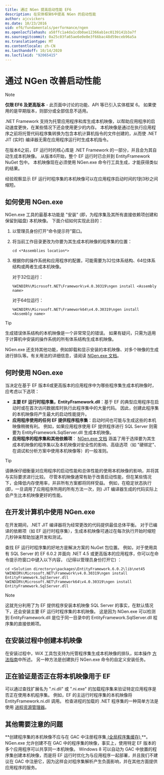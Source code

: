 ```yaml
---
title: 通过 NGen 提高启动性能 EF6
description: 在实体框架6中提高 NGen 的启动性能
author: ajcvickers
ms.date: 10/23/2016
uid: ef6/fundamentals/performance/ngen
ms.openlocfilehash: a58ffc1a4da1cdb0ae12366ab1ec0139141b3a7f
ms.sourcegitcommit: 0a25c03fa65ae6e0e0e3f66bac48d59eceb96a5a
ms.translationtype: MT
ms.contentlocale: zh-CN
ms.lasthandoff: 10/14/2020
ms.locfileid: "92065415"
---
```

# <a name="improving-startup-performance-with-ngen"></a>通过 NGen 改善启动性能
> [!NOTE]
> **仅限 EF6 及更高版本** - 此页面中讨论的功能、API 等已引入实体框架 6。 如果使用的是早期版本，则部分或全部信息不适用。  

.NET Framework 支持为托管应用程序和库生成本机映像，以帮助应用程序的启动速度更快，在某些情况下还会使用更少的内存。 本机映像是通过在执行应用程序之前将托管代码程序集转换为包含本机计算机指令的文件创建的，从而使 .NET JIT (实时) 编译器无需在应用程序运行时生成本机指令。  

在版本6之前，EF 运行时的核心库是 .NET Framework 的一部分，并且会为其自动生成本机映像。 从版本6开始，整个 EF 运行时已合并到 EntityFramework NuGet 包中。 本机映像现在必须使用 NGen.exe 命令行工具生成，才能获得类似的结果。  

经验观察显示 EF 运行时程序集的本机映像可以在应用程序启动时间的1到3秒之间缩短。  

## <a name="how-to-use-ngenexe"></a>如何使用 NGen.exe  

NGen.exe 工具的最基本功能是 "安装" (即，为程序集及其所有直接依赖项创建和保留到磁盘) 本机映像。 下面介绍如何实现此目的：  

1. 以管理员身份打开“命令提示符”窗口。
2. 将当前工作目录更改为你要为其生成本机映像的程序集的位置：

   ``` console
   cd <*Assemblies location*>  
   ```

3. 根据你的操作系统和应用程序的配置，可能需要为32位体系结构、64位体系结构或两者生成本机映像。

   对于32位运行：

   ``` console
   %WINDIR%\Microsoft.NET\Framework\v4.0.30319\ngen install <Assembly name>  
   ```

   对于64位运行：
  
   ``` console
   %WINDIR%\Microsoft.NET\Framework64\v4.0.30319\ngen install <Assembly name>  
   ```

> [!TIP]
> 生成错误体系结构的本机映像是一个非常常见的错误。 如果有疑问，只需为适用于计算机中安装的操作系统的所有体系结构生成本机映像。  

NGen.exe 还支持其他功能，例如卸载和显示安装的本机映像、对多个映像的生成进行排队等。有关用法的详细信息，请阅读 [NGen.exe 文档](https://msdn.microsoft.com/library/6t9t5wcf.aspx)。  

## <a name="when-to-use-ngenexe"></a>何时使用 NGen.exe  

当决定在基于 EF 版本6或更高版本的应用程序中为哪些程序集生成本机映像时，应考虑以下选项：  

- **主要 EF 运行时程序集，EntityFramework.dll**：基于 EF 的典型应用程序在启动时或在首次访问数据库时执行此程序集中的大量代码。 因此，创建此程序集的本机映像将产生最大的启动性能提升。  
- **应用程序使用的任何 EF 提供程序程序集**：启动时间也可能与生成这些的本机映像稍微有利。 例如，如果应用程序使用 EF 提供程序进行 SQL Server 则需要为 EntityFramework.SqlServer.dll 生成本机映像。  
- **应用程序的程序集和其他依赖项**： [NGen.exe 文档](https://msdn.microsoft.com/library/6t9t5wcf.aspx) 涵盖了用于选择要为其生成本机映像的程序集以及本机映像对安全性的影响、高级选项（如 "硬绑定"、在调试和分析方案中使用本机映像等）的一般准则。  

> [!TIP]
> 请确保仔细衡量对应用程序的启动性能和总体性能的使用本机映像的影响，并将其与实际要求进行比较。 尽管本机映像通常有助于改善启动性能，但在某些情况下，会降低内存使用率，并非所有方案都将同样受益。 例如，在稳定状态执行 (即，一旦调用了应用程序所用的所有方法一次，则) JIT 编译器生成的代码实际上会产生比本机映像更好的性能。  

## <a name="using-ngenexe-in-a-development-machine"></a>在开发计算机中使用 NGen.exe  

在开发期间，.NET JIT 编译器将为经常更改的代码提供最佳总体平衡。 对于已编译的依赖项（如 EF 运行时程序集），生成本机映像可通过在每次执行开始时缩短几秒钟来帮助加速开发和测试。  

查找 EF 运行时程序集的好地方是解决方案的 NuGet 包位置。 例如，对于使用具有 SQL Server 的 EF 6.0.2 并面向 .NET 4.5 或更高版本的应用程序，你可以在命令提示符窗口中键入以下内容， (记得以管理员身份打开它) ：  

```console
cd <Solution directory>\packages\EntityFramework.6.0.2\lib\net45
%WINDIR%\Microsoft.NET\Framework\v4.0.30319\ngen install EntityFramework.SqlServer.dll
%WINDIR%\Microsoft.NET\Framework64\v4.0.30319\ngen install EntityFramework.SqlServer.dll
```  

> [!NOTE]
> 这就充分利用了为 EF 提供程序安装本机映像 SQL Server 的事实，在默认情况下，还会安装主要 EF 运行时程序集的本机映像。 这是因为 NGen.exe 可以检测到 EntityFramework.dll 是位于同一目录中的 EntityFramework.SqlServer.dll 程序集的直接依赖项。  

## <a name="creating-native-images-during-setup"></a>在安装过程中创建本机映像  

在安装过程中，WiX 工具包支持为托管程序集生成本机映像的排队，如本操作 [方法指南](https://wixtoolset.org/documentation/manual/v3/howtos/files_and_registry/ngen_managed_assemblies.html)中所述。 另一种方法是创建执行 NGen.exe 命令的自定义安装任务。  

## <a name="verifying-that-native-images-are-being-used-for-ef"></a>正在验证是否正在将本机映像用于 EF  

可以通过查找扩展名为 ".ni.dll" 或 ".ni.exe" 的加载程序集来验证特定应用程序是否正在使用本机程序集。 例如，EF 的主运行时程序集的本机映像将 EntityFramework.ni.dll 调用。 检查进程的加载的 .NET 程序集的一种简单方法是使用 [进程资源管理器](https://technet.microsoft.com/sysinternals/bb896653)。  

## <a name="other-things-to-be-aware-of"></a>其他需要注意的问题  

**创建程序集的本机映像不应与在 GAC 中注册程序集[ (全局程序集缓存) ](https://msdn.microsoft.com/library/yf1d93sz.aspx) **。 NGen.exe 允许创建不在 GAC 中的程序集的映像，事实上，使用特定 EF 版本的多个应用程序可以共享同一本机映像。 Windows 8 可以自动为 GAC 中放置的程序集创建本机映像，而是将 EF 运行时优化为与应用程序一起部署，并且我们不建议在 GAC 中注册它，因为这样会对程序集解析产生负面影响，并在其他方面提供应用程序的服务。  
